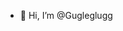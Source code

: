 - 👋 Hi, I’m @Gugleglugg


<!---
Gugleglugg/Gugleglugg is a ✨ special ✨ repository because its `README.md` (this file) appears on your GitHub profile.
You can click the Preview link to take a look at your changes.
--->
